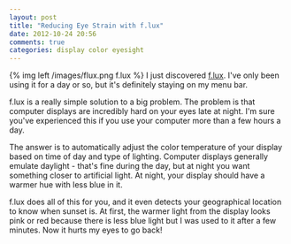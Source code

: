 ```yaml
---
layout: post
title: "Reducing Eye Strain with f.lux"
date: 2012-10-24 20:56
comments: true
categories: display color eyesight
---
```


{% img left /images/flux.png f.lux %}
I just discovered [f.lux](http://stereopsis.com/flux/). I've only been using it for a day or so, but it's definitely staying on my menu bar.

f.lux is a really simple solution to a big problem. The problem is that computer displays are incredibly hard on your eyes late at night. I'm sure you've experienced this if you use your computer more than a few hours a day.

The answer is to automatically adjust the color temperature of your display based on time of day and type of lighting. Computer displays generally emulate daylight - that's fine during the day, but at night you want something closer to artificial light. At night, your display should have a warmer hue with less blue in it.

f.lux does all of this for you, and it even detects your geographical location to know when sunset is. At first, the warmer light from the display looks pink or red because there is less blue light but I was used to it after a few minutes. Now it hurts my eyes to go back!
